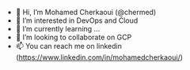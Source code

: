 - 👋 Hi, I’m Mohamed Cherkaoui (@chermed)
- 👀 I’m interested in DevOps and Cloud
- 🌱 I’m currently learning ...
- 💞️ I’m looking to collaborate on GCP
- 📫 You can reach me on linkedin (https://www.linkedin.com/in/mohamedcherkaoui/)

<!---
mohamedcherkaoui/mohamedcherkaoui is a ✨ special ✨ repository because its `README.md` (this file) appears on your GitHub profile.
You can click the Preview link to take a look at your changes.
--->

